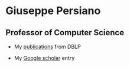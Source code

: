 
# Giuseppe Persiano
## Professor of Computer Science


- My  [publications](https://dblp.uni-trier.de/pers/hd/p/Persiano:Giuseppe.html)  from DBLP

- My  [Google scholar](https://scholar.google.it/citations?user=wbQQcfQAAAAJ&hl=it) entry


